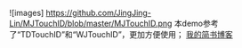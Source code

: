 
![images] https://github.com/JingJing-Lin/MJTouchID/blob/master/MJTouchID.png
本demo参考了“TDTouchID”和“WJTouchID”，更加方便使用；
[我的简书博客](http://www.jianshu.com/u/2a2051ad6a5d)
